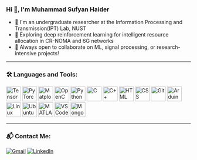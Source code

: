 ### Hi 👋, I'm Muhammad Sufyan Haider

- 📖 I'm an undergraduate researcher at the Information Processing and Transmission(IPT) Lab, NUST  
- 🧠 Exploring deep reinforcement learning for intelligent resource allocation in CR-NOMA and 6G networks  
- 🤝 Always open to collaborate on ML, signal processing, or research-intensive projects!

---

### 🛠️ Languages and Tools:

<p align="left">
  <img src="https://www.vectorlogo.zone/logos/tensorflow/tensorflow-icon.svg" alt="TensorFlow" width="40"/>
  <img src="https://www.vectorlogo.zone/logos/pytorch/pytorch-icon.svg" alt="PyTorch" width="40"/>
  <img src="https://matplotlib.org/_static/images/logo2.svg" alt="Matplotlib" width="40"/>
  <img src="https://upload.wikimedia.org/wikipedia/commons/3/32/OpenCV_Logo_with_text_svg_version.svg" alt="OpenCV" width="40"/>
  <img src="https://cdn.jsdelivr.net/gh/devicons/devicon/icons/python/python-original.svg" alt="Python" width="40"/>
  <img src="https://cdn.jsdelivr.net/gh/devicons/devicon/icons/c/c-original.svg" alt="C" width="40"/>
  <img src="https://cdn.jsdelivr.net/gh/devicons/devicon/icons/cplusplus/cplusplus-original.svg" alt="C++" width="40"/>
  <img src="https://cdn.jsdelivr.net/gh/devicons/devicon/icons/html5/html5-original.svg" alt="HTML" width="40"/>
  <img src="https://cdn.jsdelivr.net/gh/devicons/devicon/icons/css3/css3-original.svg" alt="CSS" width="40"/>
  <img src="https://cdn.jsdelivr.net/gh/devicons/devicon/icons/git/git-original.svg" alt="Git" width="40"/>
  <img src="https://cdn.jsdelivr.net/gh/devicons/devicon/icons/arduino/arduino-original.svg" alt="Arduino" width="40"/>
  <img src="https://cdn.jsdelivr.net/gh/devicons/devicon/icons/linux/linux-original.svg" alt="Linux" width="40"/>
  <img src="https://cdn.jsdelivr.net/gh/devicons/devicon/icons/ubuntu/ubuntu-plain.svg" alt="Ubuntu" width="40"/>
  <img src="https://cdn.jsdelivr.net/gh/devicons/devicon/icons/matlab/matlab-original.svg" alt="MATLAB" width="40"/>
  <img src="https://cdn.jsdelivr.net/gh/devicons/devicon/icons/vscode/vscode-original.svg" alt="VS Code" width="40"/>
  <img src="https://cdn.jsdelivr.net/gh/devicons/devicon/icons/mongodb/mongodb-original.svg" alt="MongoDB" width="40"/>
</p>

---

### 📬 Contact Me:

[![Gmail](https://img.shields.io/badge/Gmail-D14836?style=flat&logo=gmail&logoColor=white)](mailto:mhaider.bee22seecs@seecs.edu.pk)
[![LinkedIn](https://img.shields.io/badge/LinkedIn-blue?style=flat&logo=linkedin&logoColor=white)](https://www.linkedin.com/in/muhammad-sufyan-71a0a328b/)
